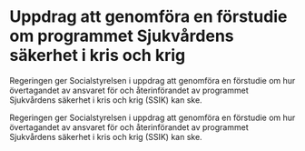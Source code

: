 # Uppdrag att genomföra en förstudie om programmet Sjukvårdens säkerhet i kris och krig

Regeringen ger Socialstyrelsen i uppdrag att genomföra en förstudie om hur övertagandet av ansvaret för och återinförandet av programmet Sjukvårdens säkerhet i kris och krig (SSIK) kan ske.

Regeringen ger Socialstyrelsen i uppdrag att genomföra en förstudie om hur övertagandet av ansvaret för och återinförandet av programmet Sjukvårdens säkerhet i kris och krig (SSIK) kan ske.
